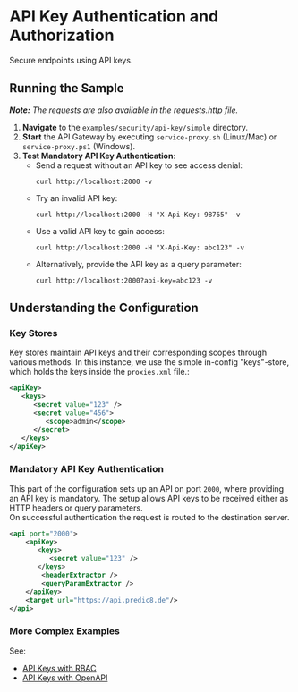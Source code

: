 # API Key Authentication and Authorization

Secure endpoints using API keys.

## Running the Sample
***Note:*** *The requests are also available in the requests.http file.*

1. **Navigate** to the `examples/security/api-key/simple` directory.
2. **Start** the API Gateway by executing `service-proxy.sh` (Linux/Mac) or `service-proxy.ps1` (Windows).
3. **Test Mandatory API Key Authentication**:
    - Send a request without an API key to see access denial:
      ```
      curl http://localhost:2000 -v
      ```
    - Try an invalid API key:
      ```
      curl http://localhost:2000 -H "X-Api-Key: 98765" -v
      ```
    - Use a valid API key to gain access:
      ```
      curl http://localhost:2000 -H "X-Api-Key: abc123" -v
      ```
    - Alternatively, provide the API key as a query parameter:
      ```
      curl http://localhost:2000?api-key=abc123 -v
      ```

## Understanding the Configuration

### Key Stores
Key stores maintain API keys and their corresponding scopes through various methods. In this instance, we use the simple in-config "keys"-store, which holds the keys inside the `proxies.xml` file.:

```xml
<apiKey>
   <keys>
      <secret value="123" />
      <secret value="456">
         <scope>admin</scope>
      </secret>
   </keys>
</apiKey>
```

### Mandatory API Key Authentication
This part of the configuration sets up an API on port `2000`, where providing an API key is mandatory. The setup allows API keys to be received either as HTTP headers or query parameters.  
On successful authentication the request is routed to the destination server.

```xml
<api port="2000">
    <apiKey>
       <keys>
          <secret value="123" />
       </keys>
        <headerExtractor />
        <queryParamExtractor />
    </apiKey>
    <target url="https://api.predic8.de"/>
</api>
```
###  More Complex Examples
See:
- [API Keys with RBAC](./../rbac/README.md)
- [API Keys with OpenAPI](../apikey-openapi) 